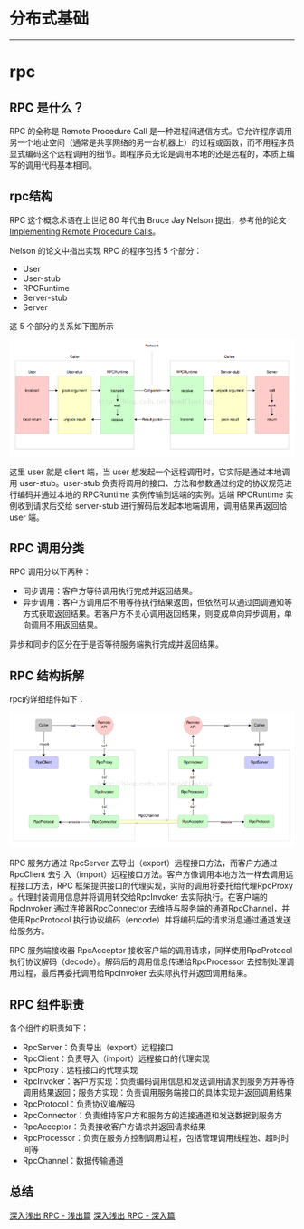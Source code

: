 ﻿# 分布式基础
---

# rpc
## RPC 是什么？
RPC 的全称是 Remote Procedure Call 是一种进程间通信方式。它允许程序调用另一个地址空间（通常是共享网络的另一台机器上）的过程或函数，而不用程序员显式编码这个远程调用的细节。即程序员无论是调用本地的还是远程的，本质上编写的调用代码基本相同。

## rpc结构
RPC 这个概念术语在上世纪 80 年代由 Bruce Jay Nelson 提出，参考他的论文[Implementing Remote Procedure Calls](http://birrell.org/andrew/papers/ImplementingRPC.pdf)。

Nelson 的论文中指出实现 RPC 的程序包括 5 个部分：

- User
- User-stub
- RPCRuntime
- Server-stub
- Server

这 5 个部分的关系如下图所示
<center>
<img src="https://raw.githubusercontent.com/adamhand/LeetCode-images/master/rpc.png">
</center>

这里 user 就是 client 端，当 user 想发起一个远程调用时，它实际是通过本地调用 user-stub。user-stub 负责将调用的接口、方法和参数通过约定的协议规范进行编码并通过本地的 RPCRuntime 实例传输到远端的实例。远端 RPCRuntime 实例收到请求后交给 server-stub 进行解码后发起本地端调用，调用结果再返回给 user 端。

## RPC 调用分类
RPC 调用分以下两种：

- 同步调用：客户方等待调用执行完成并返回结果。
- 异步调用：客户方调用后不用等待执行结果返回，但依然可以通过回调通知等方式获取返回结果。若客户方不关心调用返回结果，则变成单向异步调用，单向调用不用返回结果。

异步和同步的区分在于是否等待服务端执行完成并返回结果。

## RPC 结构拆解
rpc的详细组件如下：

<center>
<img src="https://raw.githubusercontent.com/adamhand/LeetCode-images/master/rpc-1.png">
</center>

RPC 服务方通过 RpcServer 去导出（export）远程接口方法，而客户方通过 RpcClient 去引入（import）远程接口方法。客户方像调用本地方法一样去调用远程接口方法，RPC 框架提供接口的代理实现，实际的调用将委托给代理RpcProxy 。代理封装调用信息并将调用转交给RpcInvoker 去实际执行。在客户端的RpcInvoker 通过连接器RpcConnector 去维持与服务端的通道RpcChannel，并使用RpcProtocol 执行协议编码（encode）并将编码后的请求消息通过通道发送给服务方。

RPC 服务端接收器 RpcAcceptor 接收客户端的调用请求，同样使用RpcProtocol 执行协议解码（decode）。解码后的调用信息传递给RpcProcessor 去控制处理调用过程，最后再委托调用给RpcInvoker 去实际执行并返回调用结果。

## RPC 组件职责
各个组件的职责如下：

- RpcServer：负责导出（export）远程接口
- RpcClient：负责导入（import）远程接口的代理实现
- RpcProxy：远程接口的代理实现
- RpcInvoker：客户方实现：负责编码调用信息和发送调用请求到服务方并等待调用结果返回；服务方实现：负责调用服务端接口的具体实现并返回调用结果
- RpcProtocol：负责协议编/解码
- RpcConnector：负责维持客户方和服务方的连接通道和发送数据到服务方
- RpcAcceptor：负责接收客户方请求并返回请求结果
- RpcProcessor：负责在服务方控制调用过程，包括管理调用线程池、超时时间等
- RpcChannel：数据传输通道

## 总结
[深入浅出 RPC - 浅出篇](https://blog.csdn.net/mindfloating/article/details/39473807)
[深入浅出 RPC - 深入篇](https://blog.csdn.net/mindfloating/article/details/39474123)


